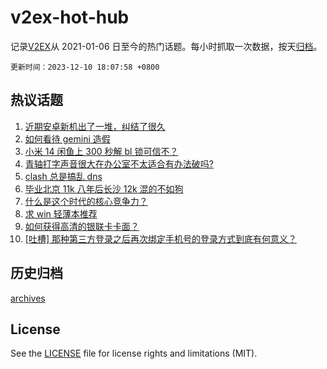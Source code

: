 # v2ex-hot-hub

 记录[V2EX](https://www.v2ex.com/)从 2021-01-06 日至今的热门话题。每小时抓取一次数据，按天[归档](archives)。

`更新时间：2023-12-10 18:07:58 +0800`

## 热议话题

1. [近期安卓新机出了一堆，纠结了很久](https://www.v2ex.com/t/998995)
1. [如何看待 gemini 造假](https://www.v2ex.com/t/999027)
1. [小米 14 闲鱼上 300 秒解 bl 锁可信不？](https://www.v2ex.com/t/999070)
1. [青轴打字声音很大在办公室不太适合有办法破吗?](https://www.v2ex.com/t/999021)
1. [clash 总是搞乱 dns](https://www.v2ex.com/t/999090)
1. [毕业北京 11k 八年后长沙 12k 混的不如狗](https://www.v2ex.com/t/999000)
1. [什么是这个时代的核心竞争力？](https://www.v2ex.com/t/999095)
1. [求 win 轻薄本推荐](https://www.v2ex.com/t/999054)
1. [如何获得高清的银联卡卡面？](https://www.v2ex.com/t/999049)
1. [[吐槽] 那种第三方登录之后再次绑定手机号的登录方式到底有何意义？](https://www.v2ex.com/t/999100)

## 历史归档

[archives](archives)

## License

See the [LICENSE](LICENSE) file for license rights and limitations (MIT).
